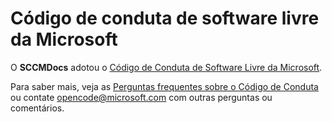 # <a name="microsoft-open-source-code-of-conduct"></a>Código de conduta de software livre da Microsoft

O **SCCMDocs** adotou o [Código de Conduta de Software Livre da Microsoft](https://opensource.microsoft.com/codeofconduct/).

Para saber mais, veja as [Perguntas frequentes sobre o Código de Conduta](https://opensource.microsoft.com/codeofconduct/faq/) ou contate [opencode@microsoft.com](mailto:opencode@microsoft.com) com outras perguntas ou comentários. 

